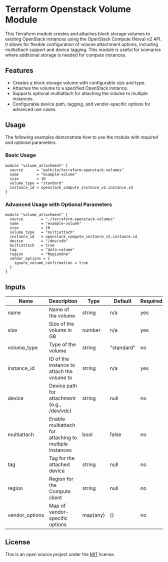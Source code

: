 # Terraform Openstack Volume Module

This Terraform module creates and attaches block storage volumes to existing OpenStack instances using the OpenStack Compute (Nova) v2 API. It allows for flexible configuration of volume attachment options, including multiattach support and device tagging. This module is useful for scenarios where additional storage is needed for compute instances.

## Features

- Creates a block storage volume with configurable size and type.
- Attaches the volume to a specified OpenStack instance.
- Supports optional multiattach for attaching the volume to multiple instances.
- Configurable device path, tagging, and vendor-specific options for advanced use cases.

## Usage

The following examples demonstrate how to use the module with required and optional parameters.

### Basic Usage

```hcl
module "volume_attachment" {
  source      = "path/to/terraform-openstack-volumes"
  name        = "example-volume"
  size        = 10
  volume_type = "standard"
  instance_id = openstack_compute_instance_v2.instance.id
}
```

### Advanced Usage with Optional Parameters

```hcl
module "volume_attachment" {
  source        = "./terraform-openstack-volumes"
  name          = "example-volume"
  size          = 10
  volume_type   = "multiattach"
  instance_id   = openstack_compute_instance_v2.instance.id
  device        = "/dev/vdb"
  multiattach   = true
  tag           = "data-volume"
  region        = "RegionOne"
  vendor_options = {
    ignore_volume_confirmation = true
  }
}
```

## Inputs

| Name           | Description                                                | 	Type    | 	Default   | 	Required |
|----------------|------------------------------------------------------------|----------|------------|-----------|
| name           | 	Name of the volume	                                       | string	  | n/a	       | yes       |
| size           | 	Size of the volume in GB			                               | number   | n/a        | yes       |
| volume_type    | 	Type of the volume			                                     | string   | "standard" | no        |
| instance_id    | 	ID of the instance to attach the volume to			             | string   | n/a        | yes       |
| device         | 	Device path for attachment (e.g., /dev/vdc)			            | string   | null       | no        |
| multiattach    | 	Enable multiattach for attaching to multiple instances			 | bool     | false      | no        |
| tag            | 	Tag for the attached device			                            | string   | null       | no        |
| region         | 	Region for the Compute client			                          | string   | null       | no        |
| vendor_options | 	Map of vendor-specific options			                         | map(any) | {}         | no        |

## License

This is an open source project under the [MIT](https://github.com/atlet99/openstack-tf-volume-module/blob/master/LICENSE) license.